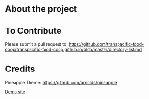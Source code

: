 # About the project

# To Contribute
Please submit a pull request to: https://github.com/transpacific-food-coop/transpacific-food-coop.github.io/blob/master/directory-list.md

# Credits 
Pineapple Theme: https://github.com/arnolds/pineapple

[Demo site](https://arnolds.io/pineapple/).

